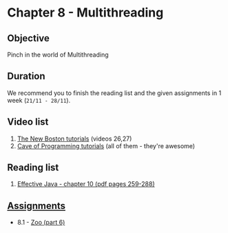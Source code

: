 # Chapter 8 - Multithreading

## Objective
Pinch in the world of Multithreading

## Duration
We recommend you to finish the reading list and the given assignments in 1 week (`21/11 - 28/11`).

## Video list
1. [The New Boston tutorials](https://www.youtube.com/watch?v=VYN-CBtPNiM&list=PL27BCE863B6A864E3&index=26) (videos 26,27)
2. [Cave of Programming tutorials](https://www.youtube.com/watch?v=YdlnEWC-7Wo&list=PLBB24CFB073F1048E) (all of them - they're awesome)


## Reading list
1. [Effective Java - chapter 10 (pdf pages 259-288)](http://it-ebooks.info/book/4285/)


## [Assignments](Assignments)
- 8.1 - [Zoo (part 6)](Assignments/Zoo%20(part%206).pdf)
